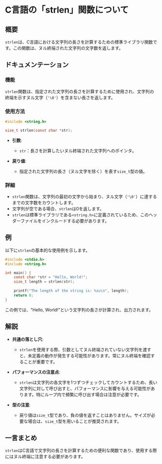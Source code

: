 <!--
Meta Description: # C言語の「strlen」関数について ## 概要 `strlen`は、C言語における文字列の長さを計算するための標準ライブラリ関数です。この関数は、ヌル終端された文字列の文字数を返します。 ## ドキュメンテーション ### 機能 `strlen`関数は、指定された文字列の長さを計算するために使...
Meta Keywords: strlen, size_t, string, str, include
-->

# C言語の「strlen」関数について

## 概要
`strlen`は、C言語における文字列の長さを計算するための標準ライブラリ関数です。この関数は、ヌル終端された文字列の文字数を返します。

## ドキュメンテーション
### 機能
`strlen`関数は、指定された文字列の長さを計算するために使用され、文字列の終端を示すヌル文字（`'\0'`）を含まない長さを返します。

### 使用方法
```c
#include <string.h>

size_t strlen(const char *str);
```

- **引数**: 
  - `str`：長さを計算したいヌル終端された文字列へのポインタ。
  
- **戻り値**: 
  - 指定された文字列の長さ（ヌル文字を除く）を表す`size_t`型の値。

### 詳細
- `strlen`関数は、文字列の最初の文字から始まり、ヌル文字（`'\0'`）に達するまでの文字数をカウントします。
- 文字列が空である場合、`strlen`は0を返します。
- `strlen`は標準ライブラリである`<string.h>`に定義されているため、このヘッダーファイルをインクルードする必要があります。

## 例
以下に`strlen`の基本的な使用例を示します。

```c
#include <stdio.h>
#include <string.h>

int main() {
    const char *str = "Hello, World!";
    size_t length = strlen(str);
    
    printf("The length of the string is: %zu\n", length);
    return 0;
}
```

この例では、"Hello, World!"という文字列の長さが計算され、出力されます。

## 解説
- **共通の落とし穴**: 
  - `strlen`を使用する際、引数としてヌル終端されていない文字列を渡すと、未定義の動作が発生する可能性があります。常にヌル終端を確認することが重要です。
  
- **パフォーマンスの注意点**: 
  - `strlen`は文字列の各文字を1つずつチェックしてカウントするため、長い文字列に対して呼び出すと、パフォーマンスに影響を与える可能性があります。特にループ内で頻繁に呼び出す場合は注意が必要です。

- **型の注意**: 
  - 戻り値は`size_t`型であり、負の値を返すことはありません。サイズが必要な場合は、`size_t`型を用いることが推奨されます。

## 一言まとめ
`strlen`はC言語で文字列の長さを計算するための便利な関数であり、使用する際にはヌル終端に注意する必要があります。